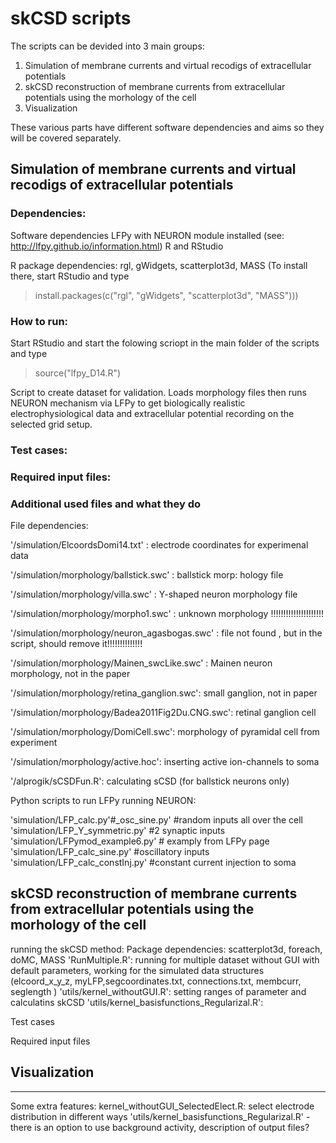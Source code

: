 # skCSD scripts

The scripts can be devided into 3 main groups:
1. Simulation of membrane currents and virtual recodigs of extracellular potentials
2. skCSD reconstruction of membrane currents from extracellular potentials using the morhology of the cell
3. Visualization

These various parts have different software dependencies and aims so they will be covered separately.


## Simulation of membrane currents and virtual recodigs of extracellular potentials

### Dependencies:
Software dependencies
LFPy with NEURON module installed (see: http://lfpy.github.io/information.html)
R  and RStudio

R package dependencies: rgl, gWidgets, scatterplot3d, MASS (To install there, start RStudio and type 
> install.packages(c("rgl", "gWidgets", "scatterplot3d", "MASS")))


### How to run:
Start RStudio and start the folowing scriopt in the main folder of the scripts  and type 
> source("lfpy_D14.R")

Script to create dataset for validation. Loads morphology files then runs NEURON mechanism via LFPy to get biologically realistic electrophysiological data and extracellular potential recording on the selected grid  setup.


### Test cases:

### Required input files:

### Additional used files and what they do

File dependencies:

'/simulation/ElcoordsDomi14.txt' : electrode  coordinates for experimenal data

'/simulation/morphology/ballstick.swc' : ballstick morp: hology file

'/simulation/morphology/villa.swc' : Y-shaped neuron morphology file

'/simulation/morphology/morpho1.swc' : unknown morphology !!!!!!!!!!!!!!!!!!!!!

'/simulation/morphology/neuron_agasbogas.swc' : file not found , but in the script, should remove it!!!!!!!!!!!!!!

'/simulation/morphology/Mainen_swcLike.swc' : Mainen neuron morphology,  not in the paper

'/simulation/morphology/retina_ganglion.swc': small ganglion, not  in paper

'/simulation/morphology/Badea2011Fig2Du.CNG.swc':  retinal ganglion cell

'/simulation/morphology/DomiCell.swc': morphology of pyramidal cell from experiment

'/simulation/morphology/active.hoc': inserting active ion-channels to soma

'/alprogik/sCSDFun.R': calculating sCSD (for ballstick neurons only)

Python scripts to run LFPy running NEURON:

'simulation/LFP_calc.py'#_osc_sine.py' #random inputs all over the cell
'simulation/LFP_Y_symmetric.py'  #2 synaptic inputs 
'simulation/LFPymod_example6.py' # examply from LFPy page
'simulation/LFP_calc_sine.py' #oscillatory inputs
'simulation/LFP_calc_constInj.py' #constant current injection to soma
   


## skCSD reconstruction of membrane currents from extracellular potentials using the morhology of the cell

running the  skCSD method:
Package dependencies: 
scatterplot3d, foreach, doMC, MASS 
'RunMultiple.R': running for multiple dataset without GUI with default parameters,  working for the simulated data structures (elcoord_x_y_z, myLFP,segcoordinates.txt, connections.txt, membcurr, seglength )
'utils/kernel_withoutGUI.R': setting ranges of parameter and calculatins skCSD 
'utils/kernel_basisfunctions_Regularizal.R': 



Test cases

Required input files


## Visualization








--------------------------------------------------------
Some extra features:
kernel_withoutGUI_SelectedElect.R: select electrode  distribution in different  ways
'utils/kernel_basisfunctions_Regularizal.R' - there is an option to use  background activity, description of output files?



